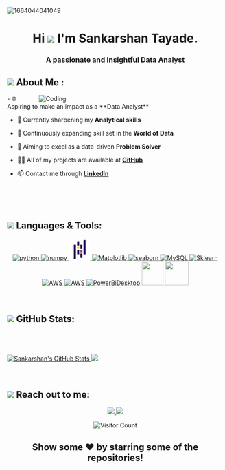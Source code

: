 

<!--
**Sankarshanpower8i/Sankarshanpower8i** is a ✨ _special_ ✨ repository because its `README.md` (this file) appears on your GitHub profile.

Here are some ideas to get you started:

- 🔭 I’m currently working on ...
- 🌱 I’m currently learning ...
- 👯 I’m looking to collaborate on ...
- 🤔 I’m looking for help with ...
- 💬 Ask me about ...
- 📫 How to reach me: ...
- 😄 Pronouns: ...
- ⚡ Fun fact: ...
-->
![1664044041049](https://github.com/Sankarshanpower8i/Vegetable-Data-Analyisis/assets/133600711/12aae88f-7f1c-4834-8e3d-6ec99890a670)


<h1 align="center">
  Hi <img src="https://media.giphy.com/media/hvRJCLFzcasrR4ia7z/giphy.gif" width="30px"/> I'm Sankarshan Tayade.
</h1>


<h3 align="center">
  <b>A passionate and Insightful Data Analyst</b>
  
</h3>



<h2>
  <img src="https://user-images.githubusercontent.com/74038190/238201079-e379a33a-b428-4385-b44f-3da16e7bac9f.gif" width="50"> About Me :
</h2>
<img align="right" alt="Coding" width="430" src="https://github.com/Sankarshanpower8i/Vegetable-Data-Analyisis/assets/133600711/93e8beb0-915a-472a-b7fd-567d71a02aa0">
- 🌐 Aspiring to make an impact as a **Data Analyst**
   
- 🔭 Currently sharpening my **Analytical skills**

- 📜 Continuously expanding skill set in the **World of Data**

- 🎯 Aiming to excel as a data-driven **Problem Solver**
 
- 👨‍💻 All of my projects are available at <strong> <a href="https://github.com/SankarshanTayade" rel="nofollow">GitHub</a></strong>
 
- 📫 Contact me through <strong> <a href="https://www.linkedin.com/in/sankarshan-tayade-947918ab/" rel="nofollow">LinkedIn</a></strong>

<br>
<br>
<br>

<h2 dir="auto"> <img src="https://camo.githubusercontent.com/b429fd0344f4072885b19923f824d4616893261e9d7cc2afb62f85224caca070/68747470733a2f2f6d656469612e67697068792e636f6d2f6d656469612f6a32704f476547594b65327843434b7766692f67697068792e676966" width="40" > <strong>Languages &amp; Tools:</strong></h2>

<p align="center">  
   <a href="https://www.python.org"> <img src="https://camo.githubusercontent.com/24303cd2424a9a9c092cb6f3108ae66c45d827c3bb8cac57c93c1831c058e43f/68747470733a2f2f696d672e69636f6e73382e636f6d2f636f6c6f722f34382f3030303030302f707974686f6e2e706e67" alt="python" height="50" > </a> 
  <a href="https://numpy.org/doc/stable/index.html"> <img src="https://user-images.githubusercontent.com/137817362/266224257-b20f32fc-6cfe-48fe-8ef0-68c45373be61.png" alt="numpy" height="50" > </a>
  <a href="https://pandas.pydata.org/"> <img src="https://raw.githubusercontent.com/devicons/devicon/2ae2a900d2f041da66e950e4d48052658d850630/icons/pandas/pandas-original.svg" alt="pandas" width="50" height="50" > </a> 
  <a href="https://matplotlib.org/stable/index.html" > <img src="https://user-images.githubusercontent.com/137817362/266225645-03569596-3262-411a-af13-1b678c60a2e1.png" alt="Matplotlib" width="50" height="50" > </a>
  <a href="https://seaborn.pydata.org/" > <img src="https://seaborn.pydata.org/_images/logo-mark-lightbg.svg" alt="seaborn" width="60" height="55" > </a>
  <a href="https://www.mysql.com/" > <img src="https://user-images.githubusercontent.com/137817362/266228834-b2263294-73a0-4c3f-a7e0-0c20609a7578.png" alt="MySQL" width="50" height="50"> </a>
  <a href="https://scikit-learn.org/stable/user_guide.html" > <img src="https://user-images.githubusercontent.com/137817362/266236281-b7d10478-13a6-4747-bdf2-612e4256c615.png" alt="Sklearn" height="50"> </a>
  <a href="https://aws.amazon.com/?nc2=h_lg" > <img src="https://user-images.githubusercontent.com/137817362/266250670-4058ba47-c3a0-4835-a4e2-002402175cca.png" alt="AWS" height="40"> </a>
  <a href="https://www.selenium.dev/documentation/" > <img src="https://raw.githubusercontent.com/detain/svg-logos/780f25886640cef088af994181646db2f6b1a3f8/svg/selenium-logo.svg" alt="AWS" height="47"> </a>
  <a href="https://powerbi.microsoft.com/en-in/desktop/" > <img src="https://user-images.githubusercontent.com/137817362/266267984-ab3e4a04-0d60-45e1-bf3a-57b038ee1427.png" height="48" alt="PowerBiDesktop" > </a>
  <a href="https://www.microsoft.com/en-in/microsoft-365/excel" > <img src="https://camo.githubusercontent.com/6210c820aedc56cac0ff68310216858a28e267c72fbdc89700167caafe3606f6/68747470733a2f2f696d672e69636f6e73382e636f6d2f666c75656e63792f34382f3030303030302f6d6963726f736f66742d657863656c2d323031392e706e67" width="50" height="55" > </a>
  <a href="https://www.microsoft.com/en-us/microsoft-365/powerpoint" > <img src="https://camo.githubusercontent.com/c24d399e4e3f39d7d5a118314f185e5974d3eaeb05181054a0ea8bb34f3cc3f5/68747470733a2f2f696d672e69636f6e73382e636f6d2f636f6c6f722f34382f3030303030302f6d6963726f736f66742d706f776572706f696e742d323031392d2d76312e706e67" width="55" height="55" > </a>
<br>
<br>
<br>

<h2>
  <img src="https://media.giphy.com/media/WUlplcMpOCEmTGBtBW/giphy.gif" width="50"> GitHub Stats:  
</h2>

<br>
<br>
<br>

<a href="https://github.com/Sankarshanpower8i">
  <img src="https://github-readme-stats.vercel.app/api?username=Sankarshanpower8i&show_icons=true&theme=radical&line_height=27&v=5" alt="Sankarshan's GitHub Stats" />
</a>
<a href="https://github.com/Sankarshanpower8i">
  <img src="https://github-readme-stats.vercel.app/api/top-langs/?username=Sankarshanpower8i&theme=radical&hide=glsl,python" />
</a>

<br>
<br>
<br>



<h2 dir="auto"> <img src="https://camo.githubusercontent.com/ec0df7b334d15078e980be8f26f35f1bd6f004eaa4a121db42fed361360c1817/68747470733a2f2f6d656469612e67697068792e636f6d2f6d656469612f4c6e516a7057614f4e386e68723231764e572f67697068792e676966" width="40"> </a> <strong>Reach out to me:</strong> </h2>
<p align="center" dir="auto">
<a href="https://www.linkedin.com/in/sankarshan-tayade/"> <img src="https://camo.githubusercontent.com/162001cc0747178f47ced6e40de0cd16e375beb9b5fbca4ea3d520ecca78cd85/68747470733a2f2f696d672e69636f6e73382e636f6d2f666c75656e742f34382f3030303030302f6c696e6b6564696e2e706e67"  height="50" > </a>
<a href="mailto:sankarshanrtayade@gmail.com"> <img src="https://camo.githubusercontent.com/e260052d80402ee1c3c47c1663259d0d952556860eec8eee4118a46b506f43a3/68747470733a2f2f696d672e69636f6e73382e636f6d2f636f6c6f722f34382f3030303030302f676d61696c2d6e65772e706e67"  height="50" > </a>
</a>
  


  
<br>

<p align="center">
  <img src="https://profile-counter.glitch.me/SankarshanTayade/count.svg" alt="Visitor Count">
</p>

<h2 align="center">
  Show some ❤️ by starring some of the repositories!
</h2>
